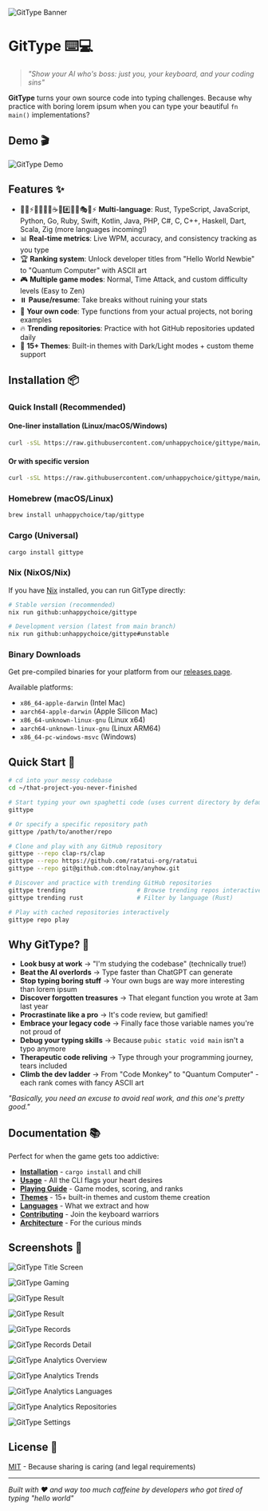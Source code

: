 ![GitType Banner](docs/images/gittype-banner.png)

# GitType ⌨️💻

> *"Show your AI who's boss: just you, your keyboard, and your coding sins"*

**GitType** turns your own source code into typing challenges. Because why practice with boring lorem ipsum when you can type your beautiful `fn main()` implementations?

## Demo 🎬

![GitType Demo](docs/images/demo.gif)

## Features ✨

- 🦀🐍⚡🐹💎🍎🎯☕🐘#️⃣🔧➕🎭🎯⚡ **Multi-language**: Rust, TypeScript, JavaScript, Python, Go, Ruby, Swift, Kotlin, Java, PHP, C#, C, C++, Haskell, Dart, Scala, Zig (more languages incoming!)  
- 📊 **Real-time metrics**: Live WPM, accuracy, and consistency tracking as you type
- 🏆 **Ranking system**: Unlock developer titles from "Hello World Newbie" to "Quantum Computer" with ASCII art
- 🎮 **Multiple game modes**: Normal, Time Attack, and custom difficulty levels (Easy to Zen)
- ⏸️ **Pause/resume**: Take breaks without ruining your stats
- 🎯 **Your own code**: Type functions from your actual projects, not boring examples
- 🔥 **Trending repositories**: Practice with hot GitHub repositories updated daily
- 🎨 **15+ Themes**: Built-in themes with Dark/Light modes + custom theme support

## Installation 📦

### Quick Install (Recommended)
#### One-liner installation (Linux/macOS/Windows)
```bash
curl -sSL https://raw.githubusercontent.com/unhappychoice/gittype/main/install.sh | bash
```

#### Or with specific version
```bash
curl -sSL https://raw.githubusercontent.com/unhappychoice/gittype/main/install.sh | bash -s -- --version v0.5.0
```

### Homebrew (macOS/Linux)
```bash
brew install unhappychoice/tap/gittype
```


### Cargo (Universal)
```bash
cargo install gittype
```

### Nix (NixOS/Nix)
If you have [Nix](https://nixos.org/) installed, you can run GitType directly:

```bash
# Stable version (recommended)
nix run github:unhappychoice/gittype

# Development version (latest from main branch)
nix run github:unhappychoice/gittype#unstable
```

### Binary Downloads
Get pre-compiled binaries for your platform from our [releases page](https://github.com/unhappychoice/gittype/releases/latest).

Available platforms:
- `x86_64-apple-darwin` (Intel Mac)
- `aarch64-apple-darwin` (Apple Silicon Mac)
- `x86_64-unknown-linux-gnu` (Linux x64)
- `aarch64-unknown-linux-gnu` (Linux ARM64)
- `x86_64-pc-windows-msvc` (Windows)

## Quick Start 🚀

```bash
# cd into your messy codebase
cd ~/that-project-you-never-finished

# Start typing your own spaghetti code (uses current directory by default)
gittype

# Or specify a specific repository path
gittype /path/to/another/repo

# Clone and play with any GitHub repository
gittype --repo clap-rs/clap
gittype --repo https://github.com/ratatui-org/ratatui
gittype --repo git@github.com:dtolnay/anyhow.git

# Discover and practice with trending GitHub repositories
gittype trending                    # Browse trending repos interactively
gittype trending rust               # Filter by language (Rust)

# Play with cached repositories interactively
gittype repo play
```

## Why GitType? 🤔

- **Look busy at work** → "I'm studying the codebase" (technically true!)
- **Beat the AI overlords** → Type faster than ChatGPT can generate
- **Stop typing boring stuff** → Your own bugs are way more interesting than lorem ipsum
- **Discover forgotten treasures** → That elegant function you wrote at 3am last year
- **Procrastinate like a pro** → It's code review, but gamified!
- **Embrace your legacy code** → Finally face those variable names you're not proud of
- **Debug your typing skills** → Because `pubic static void main` isn't a typo anymore
- **Therapeutic code reliving** → Type through your programming journey, tears included
- **Climb the dev ladder** → From "Code Monkey" to "Quantum Computer" - each rank comes with fancy ASCII art

*"Basically, you need an excuse to avoid real work, and this one's pretty good."*

## Documentation 📚

Perfect for when the game gets too addictive:

- **[Installation](docs/installation.md)** - `cargo install` and chill
- **[Usage](docs/usage.md)** - All the CLI flags your heart desires
- **[Playing Guide](docs/playing-guide.md)** - Game modes, scoring, and ranks
- **[Themes](docs/themes.md)** - 15+ built-in themes and custom theme creation
- **[Languages](docs/supported-languages.md)** - What we extract and how
- **[Contributing](docs/CONTRIBUTING.md)** - Join the keyboard warriors
- **[Architecture](docs/ARCHITECTURE.md)** - For the curious minds

## Screenshots 📸

![GitType Title Screen](docs/images/title.png)

![GitType Gaming](docs/images/gaming.png)

![GitType Result](docs/images/result.png)

![GitType Result](docs/images/stage-result.png)

![GitType Records](docs/images/records.png)

![GitType Records Detail](docs/images/records-detail.png)

![GitType Analytics Overview](docs/images/analytics-overview.png)

![GitType Analytics Trends](docs/images/analytics-trends.png)

![GitType Analytics Languages](docs/images/analytics-languages.png)

![GitType Analytics Repositories](docs/images/analytics-repositories.png)

![GitType Settings](docs/images/settings-theme.png)

## License 📄

[MIT](LICENSE) - Because sharing is caring (and legal requirements)

---

*Built with ❤️ and way too much caffeine by developers who got tired of typing "hello world"*
